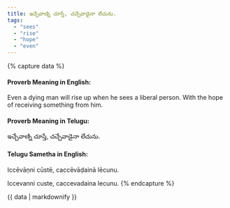 ```yaml
---
title: ఇచ్చేవాణ్ని చూస్తే, చచ్చేవాడైనా లేచును.
tags:
  - "sees"
  - "rise"
  - "hope"
  - "even"
---
```


{% capture data %}
#### Proverb Meaning in English:
Even a dying man will rise up when he sees a liberal person.
With the hope of receiving something from him.

#### Proverb Meaning in Telugu:
ఇచ్చేవాణ్ని చూస్తే, చచ్చేవాడైనా లేచును.

#### Telugu Sametha in English:
Iccēvāṇni cūstē, caccēvāḍainā lēcunu.

Iccevanni custe, caccevadaina lecunu.
{% endcapture %}

{{ data | markdownify }}

